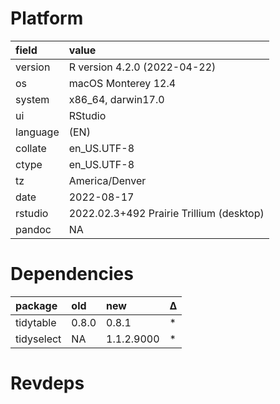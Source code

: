 # Platform

|field    |value                                    |
|:--------|:----------------------------------------|
|version  |R version 4.2.0 (2022-04-22)             |
|os       |macOS Monterey 12.4                      |
|system   |x86_64, darwin17.0                       |
|ui       |RStudio                                  |
|language |(EN)                                     |
|collate  |en_US.UTF-8                              |
|ctype    |en_US.UTF-8                              |
|tz       |America/Denver                           |
|date     |2022-08-17                               |
|rstudio  |2022.02.3+492 Prairie Trillium (desktop) |
|pandoc   |NA                                       |

# Dependencies

|package    |old   |new        |Δ  |
|:----------|:-----|:----------|:--|
|tidytable  |0.8.0 |0.8.1      |*  |
|tidyselect |NA    |1.1.2.9000 |*  |

# Revdeps

